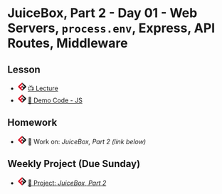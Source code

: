 # JuiceBox, Part 2 - Day 01 - Web Servers, `process.env`, Express, API Routes, Middleware

## Lesson
- ![FSA](/logo.png) [📺 Lecture](https://www.youtube.com/watch?v=mJofya_GPZ8&list=PL9NTD5QQdssXTarkBujHENSDgUVBIoFX8&index=49)
- ![FSA](/logo.png) [👾 Demo Code - JS](app.js)

## Homework
- ![FSA](/logo.png) 🔬 Work on: *JuiceBox, Part 2 (link below)*

## Weekly Project (Due Sunday)
- ![FSA](/logo.png) [🔬 Project: *JuiceBox, Part 2*](https://learn.fullstackacademy.com/workshop/5ead52ab23517900048866f3/landing)
